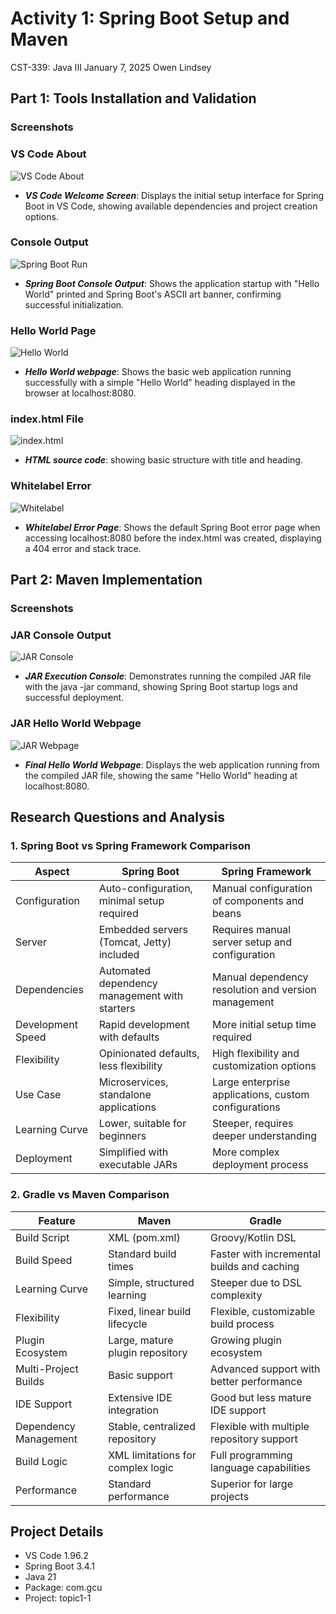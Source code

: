 # Activity 1: Spring Boot Setup and Maven
CST-339: Java III
January 7, 2025
Owen Lindsey

## Part 1: Tools Installation and Validation
### Screenshots
### VS Code About
![VS Code About](https://github.com/omniV1/CST-339/blob/main/workspaceCST-339/documentation/Topic1-SpringBoot/screenshots/SpringBootAbout.png)

- ***VS Code Welcome Screen***: Displays the initial setup interface for Spring Boot in VS Code, showing available dependencies and project creation options.

### Console Output 
![Spring Boot Run](https://github.com/omniV1/CST-339/blob/main/workspaceCST-339/documentation/Topic1-SpringBoot/screenshots/SpringBootHelloWorldRun.png)

- ***Spring Boot Console Output***: Shows the application startup with "Hello World" printed and Spring Boot's ASCII art banner, confirming successful initialization.

### Hello World Page
![Hello World](https://github.com/omniV1/CST-339/blob/main/workspaceCST-339/documentation/Topic1-SpringBoot/screenshots/LocalHost8080-HelloWorld.png)

- ***Hello World webpage***: Shows the basic web application running successfully with a simple "Hello World" heading displayed in the browser at localhost:8080.

### index.html File
![index.html](https://github.com/omniV1/CST-339/blob/main/workspaceCST-339/documentation/Topic1-SpringBoot/screenshots/index.html.png)

- ***HTML source code***: showing basic structure with title and heading.

### Whitelabel Error
![Whitelabel](https://github.com/omniV1/CST-339/blob/main/workspaceCST-339/documentation/Topic1-SpringBoot/screenshots/LocalHost-WhiteLabelError.png)

- ***Whitelabel Error Page***: Shows the default Spring Boot error page when accessing localhost:8080 before the index.html was created, displaying a 404 error and stack trace.

## Part 2: Maven Implementation
### Screenshots 

### JAR Console Output
![JAR Console](https://github.com/omniV1/CST-339/blob/main/workspaceCST-339/documentation/Topic1-SpringBoot/screenshots/jar%20console%20output.png)

- ***JAR Execution Console***: Demonstrates running the compiled JAR file with the java -jar command, showing Spring Boot startup logs and successful deployment.

### JAR Hello World Webpage
![JAR Webpage](https://github.com/omniV1/CST-339/blob/main/workspaceCST-339/documentation/Topic1-SpringBoot/screenshots/jar%20Hello%20World%20webpage.png)

- ***Final Hello World Webpage***: Displays the web application running from the compiled JAR file, showing the same "Hello World" heading at localhost:8080.

## Research Questions and Analysis

### 1. Spring Boot vs Spring Framework Comparison

| Aspect | Spring Boot | Spring Framework |
|--------|-------------|------------------|
| Configuration | Auto-configuration, minimal setup required | Manual configuration of components and beans |
| Server | Embedded servers (Tomcat, Jetty) included | Requires manual server setup and configuration |
| Dependencies | Automated dependency management with starters | Manual dependency resolution and version management |
| Development Speed | Rapid development with defaults | More initial setup time required |
| Flexibility | Opinionated defaults, less flexibility | High flexibility and customization options |
| Use Case | Microservices, standalone applications | Large enterprise applications, custom configurations |
| Learning Curve | Lower, suitable for beginners | Steeper, requires deeper understanding |
| Deployment | Simplified with executable JARs | More complex deployment process |

### 2. Gradle vs Maven Comparison

| Feature | Maven | Gradle |
|---------|-------|--------|
| Build Script | XML (pom.xml) | Groovy/Kotlin DSL |
| Build Speed | Standard build times | Faster with incremental builds and caching |
| Learning Curve | Simple, structured learning | Steeper due to DSL complexity |
| Flexibility | Fixed, linear build lifecycle | Flexible, customizable build process |
| Plugin Ecosystem | Large, mature plugin repository | Growing plugin ecosystem |
| Multi-Project Builds | Basic support | Advanced support with better performance |
| IDE Support | Extensive IDE integration | Good but less mature IDE support |
| Dependency Management | Stable, centralized repository | Flexible with multiple repository support |
| Build Logic | XML limitations for complex logic | Full programming language capabilities |
| Performance | Standard performance | Superior for large projects |

## Project Details
- VS Code 1.96.2 
- Spring Boot 3.4.1
- Java 21
- Package: com.gcu
- Project: topic1-1
